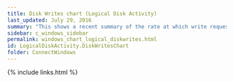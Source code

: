 ```yaml
---
title: Disk Writes chart (Logical Disk Activity)
last_updated: July 29, 2016
summary: "This shows a recent summary of the rate at which write requests have been sent to each logical disk."
sidebar: c_windows_sidebar
permalink: windows_chart_logical_diskwrites.html
id: LogicalDiskActivity.DiskWritesChart
folder: ConnectWindows
---
```





{% include links.html %}
